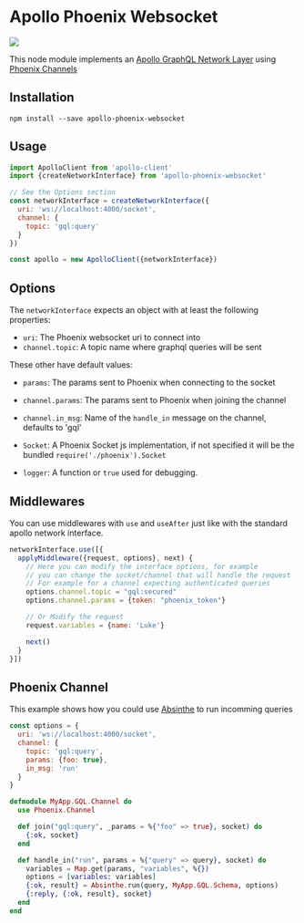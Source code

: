 # Apollo Phoenix Websocket

<a href="https://travis-ci.org/vic/apollo-phoenix-websocket"><img src="https://travis-ci.org/vic/apollo-phoenix-websocket.svg"></a>

This node module implements an [Apollo GraphQL Network Layer] using [Phoenix Channels]

## Installation

```shell
npm install --save apollo-phoenix-websocket
```

## Usage

```javascript
import ApolloClient from 'apollo-client'
import {createNetworkInterface} from 'apollo-phoenix-websocket'

// See the Options section
const networkInterface = createNetworkInterface({
  uri: 'ws://localhost:4000/socket',
  channel: {
    topic: 'gql:query'
  }
})

const apollo = new ApolloClient({networkInterface})
```

## Options

The `networkInterface` expects an object with at least the following
properties:

- `uri`: The Phoenix websocket uri to connect into
- `channel.topic`: A topic name where graphql queries will be sent

These other have default values:

- `params`: The params sent to Phoenix when connecting to the socket
- `channel.params`: The params sent to Phoenix when joining the channel
- `channel.in_msg`: Name of the `handle_in` message on the channel, defaults to 'gql'

- `Socket`: A Phoenix Socket js implementation, if not specified it will
            be the bundled `require('./phoenix').Socket`
- `logger`: A function or `true` used for debugging.

## Middlewares

You can use middlewares with `use` and `useAfter`
just like with the standard apollo network interface.

```javascript
networkInterface.use([{
  applyMiddleware({request, options}, next) {
    // Here you can modify the interface options, for example
    // you can change the socket/channel that will handle the request
    // For example for a channel expecting authenticated queries
    options.channel.topic = "gql:secured"
    options.channel.params = {token: "phoenix_token"}

    // Or Modify the request
    request.variables = {name: 'Luke'}

    next()
  }
}])
```

## Phoenix Channel

This example shows how you could use [Absinthe] to run incomming queries

```javascript
const options = {
  uri: 'ws://localhost:4000/socket',
  channel: {
    topic: 'gql:query',
    params: {foo: true},
    in_msg: 'run'
  }
}
```

```elixir
defmodule MyApp.GQL.Channel do
  use Phoenix.Channel

  def join("gql:query", _params = %{"foo" => true}, socket) do
    {:ok, socket}
  end

  def handle_in("run", params = %{"query" => query}, socket) do
    variables = Map.get(params, "variables", %{})
    options = [variables: variables]
    {:ok, result} = Absinthe.run(query, MyApp.GQL.Schema, options)
    {:reply, {:ok, result}, socket}
  end
end
```


[Apollo GraphQL Network Layer]: http://dev.apollodata.com/core/network.html
[Phoenix Channels]: http://www.phoenixframework.org/docs/channels
[Absinthe]: http://absinthe-graphql.org/
